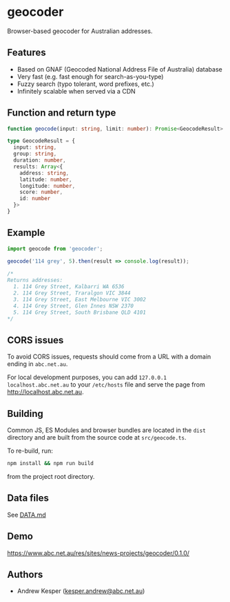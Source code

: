 geocoder
========

Browser-based geocoder for Australian addresses.


Features
--------

* Based on GNAF (Geocoded National Address File of Australia) database
* Very fast (e.g. fast enough for search-as-you-type)
* Fuzzy search (typo tolerant, word prefixes, etc.)
* Infinitely scalable when served via a CDN


Function and return type
------------------------

```typescript
function geocode(input: string, limit: number): Promise<GeocodeResult>

type GeocodeResult = {
  input: string,
  group: string,
  duration: number,
  results: Array<{
    address: string,
    latitude: number,
    longitude: number,
    score: number,
    id: number
  }>
}
```


Example
-------

```typescript
import geocode from 'geocoder';

geocode('114 grey', 5).then(result => console.log(result));
  
/* 
Returns addresses:
  1. 114 Grey Street, Kalbarri WA 6536
  2. 114 Grey Street, Traralgon VIC 3844
  3. 114 Grey Street, East Melbourne VIC 3002
  4. 114 Grey Street, Glen Innes NSW 2370
  5. 114 Grey Street, South Brisbane QLD 4101
*/
```


CORS issues
-----------

To avoid CORS issues, requests should come from a URL with a domain ending in `abc.net.au`.

For local development purposes, you can add `127.0.0.1 localhost.abc.net.au` to your `/etc/hosts` file and serve the page from http://localhost.abc.net.au.


Building
--------

Common JS, ES Modules and browser bundles are located in the `dist` directory and are built from the source code at `src/geocode.ts`.

To re-build, run:
```sh
npm install && npm run build
```
from the project root directory.


Data files
----------

See [DATA.md](DATA.md)


Demo
----

https://www.abc.net.au/res/sites/news-projects/geocoder/0.1.0/


Authors
-------

* Andrew Kesper (kesper.andrew@abc.net.au)
